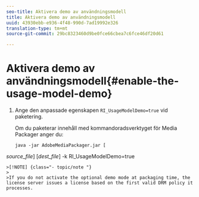 ```yaml
---
seo-title: Aktivera demo av användningsmodell
title: Aktivera demo av användningsmodell
uuid: 43930ebb-e936-4f48-990d-7ad19992e326
translation-type: tm+mt
source-git-commit: 29bc8323460d9be0fce66cbea7c6fce46df20d61

---
```



# Aktivera demo av användningsmodell{#enable-the-usage-model-demo}

1. Ange den anpassade egenskapen `RI_UsageModelDemo=true` vid paketering.

   Om du paketerar innehåll med kommandoradsverktyget för Media Packager anger du:

   ```
   java -jar AdobeMediaPackager.jar [
   
<i>source_file</i>] [<i>dest_file</i>] -k RI_UsageModelDemo=true

```
>[!NOTE] {class="- topic/note "}
>
>If you do not activate the optional demo mode at packaging time, the license server issues a license based on the first valid DRM policy it processes.

